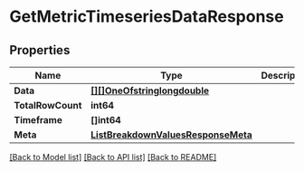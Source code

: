 # GetMetricTimeseriesDataResponse

## Properties
Name | Type | Description | Notes
------------ | ------------- | ------------- | -------------
**Data** | [**[][]OneOfstringlongdouble**](array.md) |  | [optional] 
**TotalRowCount** | **int64** |  | [optional] 
**Timeframe** | **[]int64** |  | [optional] 
**Meta** | [**ListBreakdownValuesResponseMeta**](ListBreakdownValuesResponse_meta.md) |  | [optional] 

[[Back to Model list]](../README.md#documentation-for-models) [[Back to API list]](../README.md#documentation-for-api-endpoints) [[Back to README]](../README.md)


